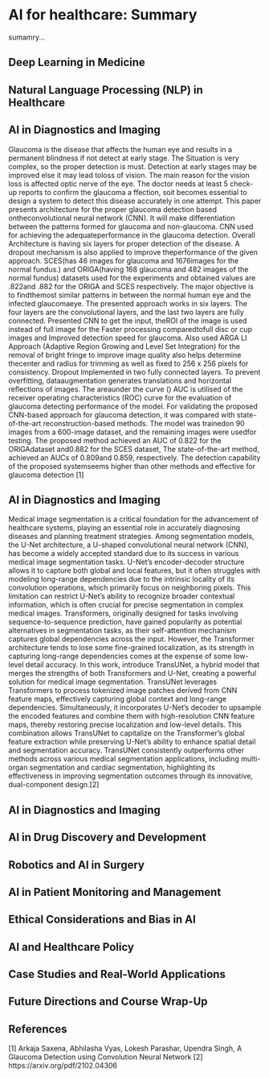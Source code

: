 
<h1> AI for healthcare: Summary</h1>

sumamry...
                                                                                                                      
<h2> Deep Learning in Medicine </h2>

<h2>Natural Language Processing (NLP) in Healthcare </h2>

<h2> AI in Diagnostics and Imaging</h2> 


Glaucoma is the disease that affects the human eye and results in a permanent blindness if not detect at early stage. The Situation is very complex, so the proper
detection is must. Detection at early stages may be improved else it may lead toloss
of vision. The main reason for the vision loss is affected optic nerve of the eye. The doctor needs at least 5 check-up reports to confirm the glaucoma a ffection, soit
becomes essential to design a system to detect this disease accurately in one attempt. This paper presents architecture for the proper glaucoma detection based ontheconvolutional neural network (CNN). It will make differentiation between the patterns
formed for glaucoma and non-glaucoma. CNN used for achieving the adequateperformance in the glaucoma detection. Overall Architecture is having six layers for
proper detection of the disease. A dropout mechanism is also applied to improve theperformance of the given approach. SCES(has 46 images for glaucoma and 1676images for the normal fundus.) and ORIGA(having 168 glaucoma and 482 images of
the normal fundus) datasets used for the experiments and obtained values are .822and .882 for the ORIGA and SCES respectively. The major objective is to findthemost similar patterns in between the normal human eye and the infected glaucomaeye. The presented approach works in six layers. The four layers are the convolutional
layers, and the last two layers are fully connected. Presented CNN to get the input, theROI of the image is used instead of full image for the Faster processing comparedtofull disc or cup images and Improved detection speed for glaucoma. Also used ARGA LI Approach (Adaptive Region Growing and Level Set Integration)
for the removal of bright fringe to improve image quality also helps determine thecenter and radius for trimming as well as fixed to 256 x 256 pixels for consistency. Dropout Implemented in two fully connected layers. To prevent overfitting, dataaugmentation generates translations and horizontal reflections of images. The areaunder the curve () AUC is utilised of the receiver operating characteristics (ROC)
curve for the evaluation of glaucoma detecting performance of the model. For validating the proposed CNN-based approach for glaucoma detection, it was
compared with state-of-the-art reconstruction-based methods. The model was trainedon 90 images from a 600-image dataset, and the remaining images were usedfor
testing. The proposed method achieved an AUC of 0.822 for the ORIGAdataset and0.882 for the SCES dataset, The state-of-the-art method, achieved an AUCs of 0.809and 0.859, respectively. The detection capability of the proposed systemseems higher
than other methods and effective for glaucoma detection [1]




<h2> AI in Diagnostics and Imaging </h2>

Medical image segmentation is a critical foundation for the advancement of healthcare systems, playing an essential role in accurately diagnosing diseases and planning treatment strategies. Among segmentation models, the U-Net architecture, a U-shaped convolutional neural network (CNN), has become a widely accepted standard due to its success in various medical image segmentation tasks. U-Net’s encoder-decoder structure allows it to capture both global and local features, but it often struggles with modeling long-range dependencies due to the intrinsic locality of its convolution operations, which primarily focus on neighboring pixels. This limitation can restrict U-Net’s ability to recognize broader contextual information, which is often crucial for precise segmentation in complex medical images. Transformers, originally designed for tasks involving sequence-to-sequence prediction, have gained popularity as potential alternatives in segmentation tasks, as their self-attention mechanism captures global dependencies across the input. However, the Transformer architecture tends to lose some fine-grained localization, as its strength in capturing long-range dependencies comes at the expense of some low-level detail accuracy. In this work, introduce TransUNet, a hybrid model that merges the strengths of both Transformers and U-Net, creating a powerful solution for medical image segmentation. TransUNet leverages Transformers to process tokenized image patches derived from CNN feature maps, effectively capturing global context and long-range dependencies. Simultaneously, it incorporates U-Net’s decoder to upsample the encoded features and combine them with high-resolution CNN feature maps, thereby restoring precise localization and low-level details. This combination allows TransUNet to capitalize on the Transformer’s global feature extraction while preserving U-Net’s ability to enhance spatial detail and segmentation accuracy. TransUNet consistently outperforms other methods across various medical segmentation applications, including multi-organ segmentation and cardiac segmentation, highlighting its effectiveness in improving segmentation outcomes through its innovative, dual-component design.[2]










<h2> AI in Diagnostics and Imaging </h2>

<h2>AI in Drug Discovery and Development </h2> 

<h2> Robotics and AI in Surgery </h2>

<h2>AI in Patient Monitoring and Management </h2>

<h2>Ethical Considerations and Bias in AI </h2>

<h2>AI and Healthcare Policy </h2>

<h2>Case Studies and Real-World Applications </h2>

<h2> Future Directions and Course Wrap-Up </h2>

<h2> References</h2>
[1] Arkaja Saxena, Abhilasha Vyas, Lokesh Parashar, Upendra Singh, A Glaucoma Detection using Convolution Neural Network 
[2] https://arxiv.org/pdf/2102.04306
